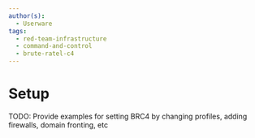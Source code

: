 ```yaml
---
author(s):
  - Userware
tags:
  - red-team-infrastructure
  - command-and-control
  - brute-ratel-c4
---
```

# Setup

TODO: Provide examples for setting BRC4 by changing profiles, adding firewalls, domain fronting, etc